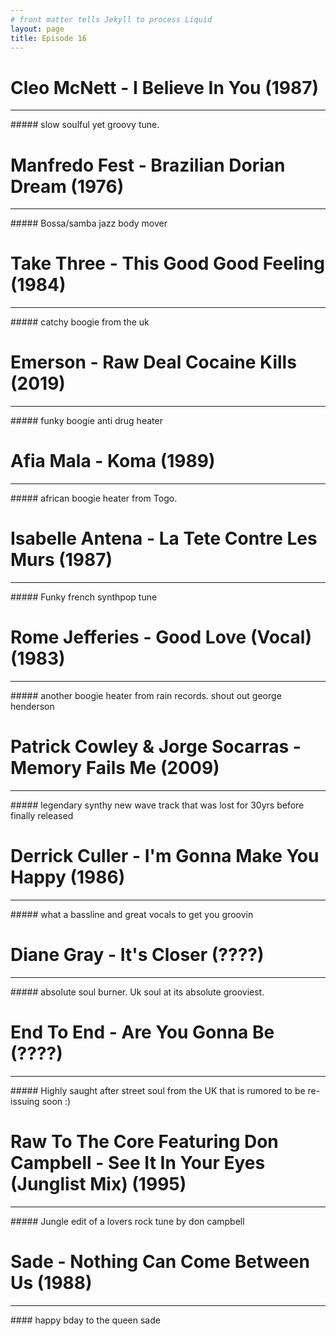```yaml
---
# front matter tells Jekyll to process Liquid
layout: page
title: Episode 16
---
```


# Cleo McNett - I Believe In You (1987)
<hr>
##### slow soulful yet groovy tune.

# Manfredo Fest - Brazilian Dorian Dream (1976)
<hr>
##### Bossa/samba jazz body mover 

# Take Three - This Good Good Feeling (1984)
<hr>
##### catchy boogie from the uk

# Emerson - Raw Deal Cocaine Kills (2019)
<hr>
##### funky boogie anti drug heater

# Afia Mala - Koma (1989)
<hr>
##### african boogie heater from Togo.

# Isabelle Antena - La Tete Contre Les Murs (1987)
<hr>
##### Funky french synthpop tune

# Rome Jefferies - Good Love (Vocal) (1983)
<hr>
##### another boogie heater from rain records. shout out george henderson

# Patrick Cowley & Jorge Socarras - Memory Fails Me (2009)
<hr>
##### legendary synthy new wave track that was lost for 30yrs before finally released 

# Derrick Culler - I'm Gonna Make You Happy (1986)
<hr>
##### what a bassline and great vocals to get you groovin

# Diane Gray - It's Closer (????)
<hr>
##### absolute soul burner. Uk soul at its absolute grooviest.

# End To End - Are You Gonna Be (????)
<hr>
##### Highly saught after street soul from the UK that is rumored to be re-issuing soon :)

# Raw To The Core Featuring Don Campbell - See It In Your Eyes (Junglist Mix) (1995)
<hr>
##### Jungle edit of a lovers rock tune by don campbell

# Sade - Nothing Can Come Between Us (1988)
<hr>
#### happy bday to the queen sade